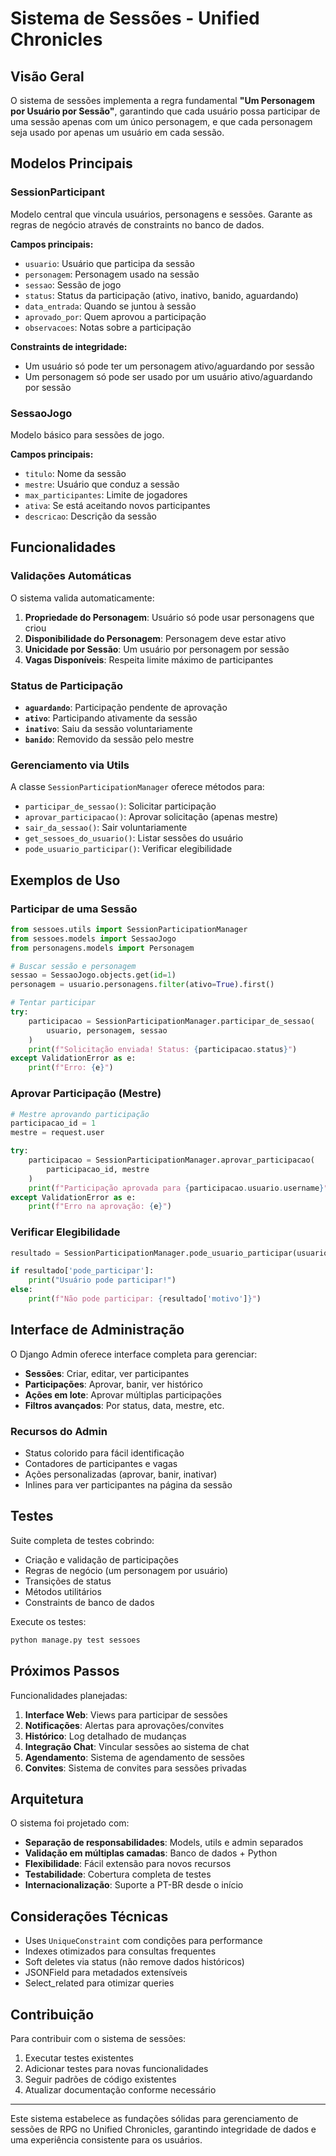 # Sistema de Sessões - Unified Chronicles

## Visão Geral

O sistema de sessões implementa a regra fundamental **"Um Personagem por Usuário por Sessão"**, garantindo que cada usuário possa participar de uma sessão apenas com um único personagem, e que cada personagem seja usado por apenas um usuário em cada sessão.

## Modelos Principais

### SessionParticipant

Modelo central que vincula usuários, personagens e sessões. Garante as regras de negócio através de constraints no banco de dados.

**Campos principais:**
- `usuario`: Usuário que participa da sessão
- `personagem`: Personagem usado na sessão
- `sessao`: Sessão de jogo
- `status`: Status da participação (ativo, inativo, banido, aguardando)
- `data_entrada`: Quando se juntou à sessão
- `aprovado_por`: Quem aprovou a participação
- `observacoes`: Notas sobre a participação

**Constraints de integridade:**
- Um usuário só pode ter um personagem ativo/aguardando por sessão
- Um personagem só pode ser usado por um usuário ativo/aguardando por sessão

### SessaoJogo

Modelo básico para sessões de jogo.

**Campos principais:**
- `titulo`: Nome da sessão
- `mestre`: Usuário que conduz a sessão
- `max_participantes`: Limite de jogadores
- `ativa`: Se está aceitando novos participantes
- `descricao`: Descrição da sessão

## Funcionalidades

### Validações Automáticas

O sistema valida automaticamente:

1. **Propriedade do Personagem**: Usuário só pode usar personagens que criou
2. **Disponibilidade do Personagem**: Personagem deve estar ativo
3. **Unicidade por Sessão**: Um usuário por personagem por sessão
4. **Vagas Disponíveis**: Respeita limite máximo de participantes

### Status de Participação

- **`aguardando`**: Participação pendente de aprovação
- **`ativo`**: Participando ativamente da sessão
- **`inativo`**: Saiu da sessão voluntariamente
- **`banido`**: Removido da sessão pelo mestre

### Gerenciamento via Utils

A classe `SessionParticipationManager` oferece métodos para:

- `participar_de_sessao()`: Solicitar participação
- `aprovar_participacao()`: Aprovar solicitação (apenas mestre)
- `sair_da_sessao()`: Sair voluntariamente
- `get_sessoes_do_usuario()`: Listar sessões do usuário
- `pode_usuario_participar()`: Verificar elegibilidade

## Exemplos de Uso

### Participar de uma Sessão

```python
from sessoes.utils import SessionParticipationManager
from sessoes.models import SessaoJogo
from personagens.models import Personagem

# Buscar sessão e personagem
sessao = SessaoJogo.objects.get(id=1)
personagem = usuario.personagens.filter(ativo=True).first()

# Tentar participar
try:
    participacao = SessionParticipationManager.participar_de_sessao(
        usuario, personagem, sessao
    )
    print(f"Solicitação enviada! Status: {participacao.status}")
except ValidationError as e:
    print(f"Erro: {e}")
```

### Aprovar Participação (Mestre)

```python
# Mestre aprovando participação
participacao_id = 1
mestre = request.user

try:
    participacao = SessionParticipationManager.aprovar_participacao(
        participacao_id, mestre
    )
    print(f"Participação aprovada para {participacao.usuario.username}")
except ValidationError as e:
    print(f"Erro na aprovação: {e}")
```

### Verificar Elegibilidade

```python
resultado = SessionParticipationManager.pode_usuario_participar(usuario, sessao)

if resultado['pode_participar']:
    print("Usuário pode participar!")
else:
    print(f"Não pode participar: {resultado['motivo']}")
```

## Interface de Administração

O Django Admin oferece interface completa para gerenciar:

- **Sessões**: Criar, editar, ver participantes
- **Participações**: Aprovar, banir, ver histórico
- **Ações em lote**: Aprovar múltiplas participações
- **Filtros avançados**: Por status, data, mestre, etc.

### Recursos do Admin

- Status colorido para fácil identificação
- Contadores de participantes e vagas
- Ações personalizadas (aprovar, banir, inativar)
- Inlines para ver participantes na página da sessão

## Testes

Suite completa de testes cobrindo:

- Criação e validação de participações
- Regras de negócio (um personagem por usuário)
- Transições de status
- Métodos utilitários
- Constraints de banco de dados

Execute os testes:
```bash
python manage.py test sessoes
```

## Próximos Passos

Funcionalidades planejadas:

1. **Interface Web**: Views para participar de sessões
2. **Notificações**: Alertas para aprovações/convites
3. **Histórico**: Log detalhado de mudanças
4. **Integração Chat**: Vincular sessões ao sistema de chat
5. **Agendamento**: Sistema de agendamento de sessões
6. **Convites**: Sistema de convites para sessões privadas

## Arquitetura

O sistema foi projetado com:

- **Separação de responsabilidades**: Models, utils e admin separados
- **Validação em múltiplas camadas**: Banco de dados + Python
- **Flexibilidade**: Fácil extensão para novos recursos
- **Testabilidade**: Cobertura completa de testes
- **Internacionalização**: Suporte a PT-BR desde o início

## Considerações Técnicas

- Uses `UniqueConstraint` com condições para performance
- Indexes otimizados para consultas frequentes
- Soft deletes via status (não remove dados históricos)
- JSONField para metadados extensíveis
- Select_related para otimizar queries

## Contribuição

Para contribuir com o sistema de sessões:

1. Executar testes existentes
2. Adicionar testes para novas funcionalidades
3. Seguir padrões de código existentes
4. Atualizar documentação conforme necessário

---

Este sistema estabelece as fundações sólidas para gerenciamento de sessões de RPG no Unified Chronicles, garantindo integridade de dados e uma experiência consistente para os usuários.